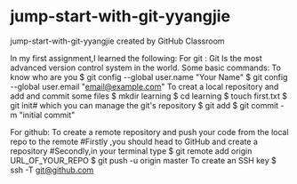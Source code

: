 # jump-start-with-git-yyangjie
jump-start-with-git-yyangjie created by GitHub Classroom

In my first assignment,I learned the following:
For git :
Git Is the most advanced version control system in the world.
Some basic commands:
To know who are you 
$ git config --global user.name "Your Name"
$ git config --global user.email "email@example.com"
To creat a local repository and add and commit some files
$ mkdir learning 
$ cd learning
$ touch first.txt
$ git init# which you can manage the git's repository 
$ git add
$ git commit -m "initial commit"

For github:
To create a remote repository and push your code from the local repo to the remote
#Firstly ,you should head to GitHub and create a repository
#Secondly,in your terminal type 
$ git remote add origin URL_OF_YOUR_REPO
$ git push -u origin master
To create an SSH key
$ ssh -T git@github.com 
